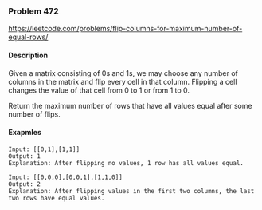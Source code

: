 ### Problem 472
https://leetcode.com/problems/flip-columns-for-maximum-number-of-equal-rows/

#### Description
Given a matrix consisting of 0s and 1s, we may choose any number of columns in the matrix and flip every cell in that column.  Flipping a cell changes the value of that cell from 0 to 1 or from 1 to 0.

Return the maximum number of rows that have all values equal after some number of flips.

#### Exapmles
```
Input: [[0,1],[1,1]]
Output: 1
Explanation: After flipping no values, 1 row has all values equal.
```

```
Input: [[0,0,0],[0,0,1],[1,1,0]]
Output: 2
Explanation: After flipping values in the first two columns, the last two rows have equal values.
```